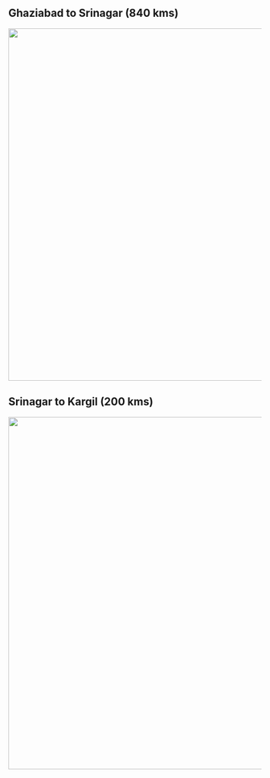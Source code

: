 ## **Ghaziabad to Srinagar** (840 kms) 

<p align="center"><img src="https://github.com/inbravo/travel/raw/master/june-2019/images/delhi-to-srinagar.jpg" width="700"></p>

## **Srinagar to Kargil** (200 kms) 
	
<p align="center"><img src="https://github.com/inbravo/travel/raw/master/june-2019/images/srinagar-to-leh.jpg" width="700"></p>
